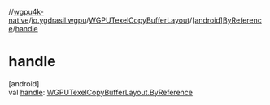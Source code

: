 //[wgpu4k-native](../../../../index.md)/[io.ygdrasil.wgpu](../../index.md)/[WGPUTexelCopyBufferLayout](../index.md)/[[android]ByReference](index.md)/[handle](handle.md)

# handle

[android]\
val [handle](handle.md): [WGPUTexelCopyBufferLayout.ByReference](../../../io.ygdrasil.wgpu.android/-w-g-p-u-texel-copy-buffer-layout/-by-reference/index.md)